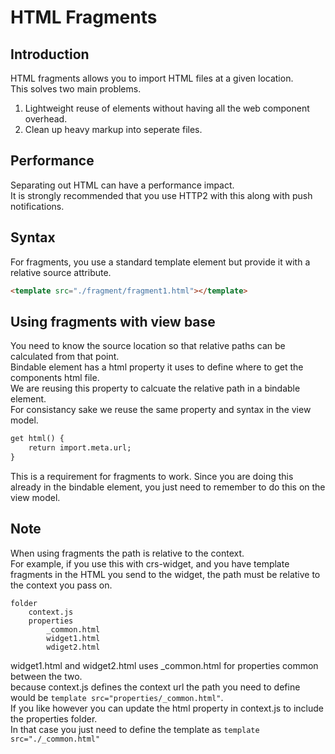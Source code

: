# HTML Fragments

## Introduction

HTML fragments allows you to import HTML files at a given location.  
This solves two main problems.

1. Lightweight reuse of elements without having all the web component overhead.
1. Clean up heavy markup into seperate files.

## Performance

Separating out HTML can have a performance impact.  
It is strongly recommended that you use HTTP2 with this along with push notifications.

## Syntax

For fragments, you use a standard template element but provide it with a relative source attribute.

```html
<template src="./fragment/fragment1.html"></template>
```

## Using fragments with view base

You need to know the source location so that relative paths can be calculated from that point.  
Bindable element has a html property it uses to define where to get the components html file.  
We are reusing this property to calcuate the relative path in a bindable element.  
For consistancy sake we reuse the same property and syntax in the view model.  

```html
get html() {
    return import.meta.url;
}
``` 

This is a requirement for fragments to work.
Since you are doing this already in the bindable element, you just need to remember to do this on the view model.

## Note
When using fragments the path is relative to the context.  
For example, if you use this with crs-widget, and you have template fragments in the HTML you send to the widget, the path must be relative to the context you pass on.

```
folder
    context.js
    properties
        _common.html
        widget1.html
        wdiget2.html
```

widget1.html and widget2.html uses _common.html for properties common between the two.  
because context.js defines the context url the path you need to define would be `template src="properties/_common.html"`.  
If you like however you can update the html property in context.js to include the properties folder.  
In that case you just need to define the template as `template src="./_common.html"`
